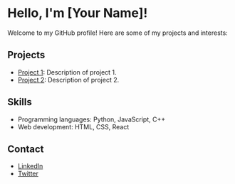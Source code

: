# Hello, I'm [Your Name]!

Welcome to my GitHub profile! Here are some of my projects and interests:

## Projects
- [Project 1](https://github.com/username/project1): Description of project 1.
- [Project 2](https://github.com/username/project2): Description of project 2.

## Skills
- Programming languages: Python, JavaScript, C++
- Web development: HTML, CSS, React

## Contact
- [LinkedIn](https://www.linkedin.com/in/your-profile/)
- [Twitter](https://twitter.com/your-profile)
<!--
**lilyhyojeonglee/lilyhyojeonglee** is a ✨ _special_ ✨ repository because its `README.md` (this file) appears on your GitHub profile.

Here are some ideas to get you started:

- 🔭 I’m currently working on ...
- 🌱 I’m currently learning ...
- 👯 I’m looking to collaborate on ...
- 🤔 I’m looking for help with ...
- 💬 Ask me about ...
- 📫 How to reach me: ...
- 😄 Pronouns: ...
- ⚡ Fun fact: ...
-->
